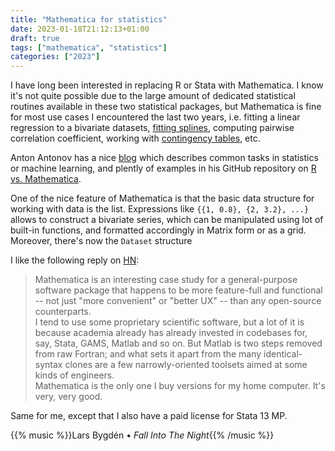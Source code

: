 ```yaml
---
title: "Mathematica for statistics"
date: 2023-01-18T21:12:13+01:00
draft: true
tags: ["mathematica", "statistics"]
categories: ["2023"]
---
```


I have long been interested in replacing R or Stata with Mathematica. I know it's not quite possible due to the large amount of dedicated statistical routines available in these two statistical packages, but Mathematica is fine for most use cases I encountered the last two years, i.e. fitting a linear regression to a bivariate datasets, [fitting splines][], computing pairwise correlation coefficient, working with [contingency tables][], etc.

Anton Antonov has a nice [blog][] which describes common tasks in statistics or machine learning, and plently of examples in his GitHub repository on [R vs. Mathematica][].

One of the nice feature of Mathematica is that the basic data structure for working with data is the list. Expressions like `{{1, 0.8}, {2, 3.2}, ...}` allows to construct a bivariate series, which can be manipulated using lot of built-in functions, and formatted accordingly in Matrix form or as a grid. Moreover, there's now the `Dataset` structure

I like the following reply on [HN][]:

> Mathematica is an interesting case study for a general-purpose software package that happens to be more feature-full and functional -- not just "more convenient" or "better UX" -- than any open-source counterparts.<br>
> I tend to use some proprietary scientific software, but a lot of it is because academia already has already invested in codebases for, say, Stata, GAMS, Matlab and so on. But Matlab is two steps removed from raw Fortran; and what sets it apart from the many identical-syntax clones are a few narrowly-oriented toolsets aimed at some kinds of engineers.<br>
> Mathematica is the only one I buy versions for my home computer. It's very, very good.

Same for me, except that I also have a paid license for Stata 13 MP.

{{% music %}}Lars Bygdén • _Fall Into The Night_{{% /music %}}

[fitting splines]: https://mathematica.stackexchange.com/a/89148/167
[contingency tables]: https://mathematica.stackexchange.com/q/153734/167
[blog]: https://mathematicaforprediction.wordpress.com/
[r vs. mathematica]: https://github.com/antononcube/MathematicaVsR
[hn]: https://news.ycombinator.com/item?id=9797936
